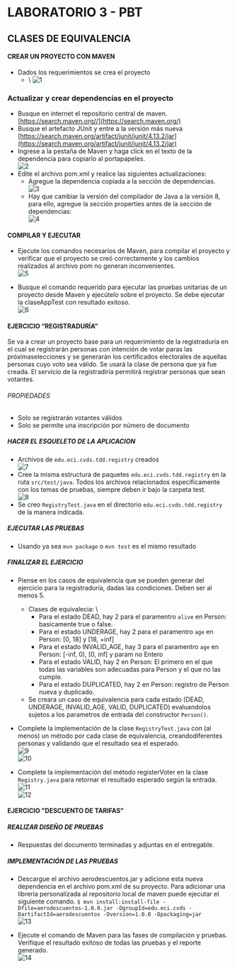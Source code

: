LABORATORIO 3 - PBT
===

## CLASES DE EQUIVALENCIA

#### CREAR UN PROYECTO CON MAVEN
* Dados los requerimientos se crea el proyecto
    *  \ 
        ![1](https://github.com/Tianrojas/CVDS-lab3/blob/main/Resourses/1.png)

### Actualizar y crear dependencias en el proyecto

* Busque en internet el repositorio central de maven. \
    [https://search.maven.org//](https://search.maven.org/)
* Busque el artefacto JUnit y entre a la versión más nueva \
    [https://search.maven.org/artifact/junit/junit/4.13.2/jar](https://search.maven.org/artifact/junit/junit/4.13.2/jar)
* Ingrese a la pestaña de Maven y haga click en el texto de la dependencia para copiarlo al portapapeles. \
    ![2](https://github.com/Tianrojas/CVDS-lab3/blob/main/Resourses/2.png)
* Edite el archivo pom.xml y realice las siguientes actualizaciones:
    * Agregue la dependencia copiada a la sección de dependencias. \
        ![3](https://github.com/Tianrojas/CVDS-lab3/blob/main/Resourses/3.png)
    * Hay que cambiar la versión del compilador de Java a la versión 8, para ello, agregue la sección properties antes de la sección de dependencias: \
        ![4](https://github.com/Tianrojas/CVDS-lab3/blob/main/Resourses/4.png)

#### COMPILAR Y EJECUTAR

* Ejecute los comandos necesarios de Maven, para compilar el proyecto y verificar que el proyecto se creó correctamente y los cambios realizados al archivo pom no generan inconvenientes. \
    ![5](https://github.com/Tianrojas/CVDS-lab3/blob/main/Resourses/5.png)

* Busque el comando requerido para ejecutar las pruebas unitarias de un proyecto desde Maven y ejecútelo sobre el proyecto. Se debe ejecutar la claseAppTest con resultado exitoso. \
    ![6](https://github.com/Tianrojas/CVDS-lab3/blob/main/Resourses/6.png)

#### EJERCICIO “REGISTRADURÍA”

Se va a crear un proyecto base para un requerimiento de la registraduría en el cual se registrarán personas con intención de votar paras las próximaselecciones y se generarán los certificados electorales de aquellas personas cuyo voto sea válido.
Se usará la clase de persona que ya fue creada. El servicio de la registradiría permitirá registrar personas que sean votantes.

###### PROPIEDADES

* Solo se registrarán votantes válidos
* Solo se permite una inscripción por número de documento

##### HACER EL ESQUELETO DE LA APLICACION

* Archivos de `edu.eci.cvds.tdd.registry` creados \
    ![7](https://github.com/Tianrojas/CVDS-lab3/blob/main/Resourses/7.png)
* Cree la misma estructura de paquetes `edu.eci.cvds.tdd.registry` en la ruta `src/test/java`. Todos los archivos relacionados específicamente con los temas de pruebas, siempre deben ir bajo la carpeta test. \
    ![8](https://github.com/Tianrojas/CVDS-lab3/blob/main/Resourses/8.png)
* Se creo `RegistryTest.java` en el directorio `edu.eci.cvds.tdd.registry` de la manera indicada.

##### EJECUTAR LAS PRUEBAS

* Usando ya sea `mvn package` o `mvn test` es el mismo resultado

##### FINALIZAR EL EJERCICIO

* Piense en los casos de equivalencia que se pueden generar del ejercicio para la registraduría, dadas las condiciones. Deben ser al menos 5.
    * Clases de equivalecia: \
        * Para el estado DEAD, hay 2 para el paramentro `alive` en Person: basicamente true o false.
        * Para el estado UNDERAGE, hay 2 para el paramentro `age` en Person: [0, 18] y [18, +inf]
        * Para el estado INVALID_AGE, hay 3 para el paramentro `age` en Person: [-inf, 0), [0, inf] y param no Entero
        * Para el estado VALID, hay 2 en Person: El primero en el que todas las variables son adecuadas para Person y el que no las cumple.
        * Para el estado DUPLICATED, hay 2 en Person: registro de Person nueva y duplicado.
    * Se creara un caso de equivalencia para cada estado (DEAD, UNDERAGE, INVALID_AGE, VALID, DUPLICATED) evaluandolos sujetos a los parametros de entrada del constructor `Person()`. 
    
* Complete la implementación de la clase `RegistryTest.java` con (al menos) un método por cada clase de equivalencia, creandodiferentes personas y validando que el resultado sea el esperado. \
    ![9](https://github.com/Tianrojas/CVDS-lab3/blob/main/Resourses/9.png) \
    ![10](https://github.com/Tianrojas/CVDS-lab3/blob/main/Resourses/10.png)

*   Complete la implementación del método registerVoter en la clase `Registry.java` para retornar el resultado esperado según la entrada. \
    ![11](https://github.com/Tianrojas/CVDS-lab3/blob/main/Resourses/11.png) \
    ![12](https://github.com/Tianrojas/CVDS-lab3/blob/main/Resourses/12.png)

#### EJERCICIO "DESCUENTO DE TARIFAS"
##### REALIZAR DISEÑO DE PRUEBAS
* Respuestas del documento terminadas y adjuntas en el entregable.

##### IMPLEMENTACIÓN DE LAS PRUEBAS
* Descargue el archivo aerodescuentos.jar y adicione esta nueva dependencia en el archivo pom.xml de su proyecto. Para adicionar una librería personalizada al repositorio local de maven puede ejecutar el siguiente comando. ``` $ mvn install:install-file -Dfile=aerodescuentos-1.0.0.jar -DgroupId=edu.eci.cvds -DartifactId=aerodescuentos -Dversion=1.0.0 -Dpackaging=jar ``` \
    ![13](https://github.com/Tianrojas/CVDS-lab3/blob/main/Resourses/13.png)

* Ejecute el comando de Maven para las fases de compilación y pruebas. Verifique el resultado exitoso de todas las pruebas y el reporte generado. \
    ![14](https://github.com/Tianrojas/CVDS-lab3/blob/main/Resourses/14.png)





